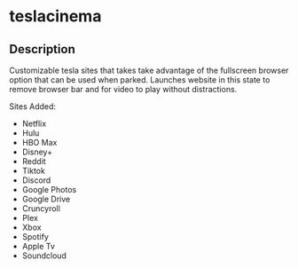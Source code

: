 # teslacinema

## Description
Customizable tesla sites that takes take advantage of the fullscreen browser option that can be used when parked. Launches website in this state to remove browser bar and for video to play without distractions. 

Sites Added:
- Netflix
- Hulu
- HBO Max
- Disney+
- Reddit
- Tiktok
- Discord
- Google Photos
- Google Drive
- Cruncyroll
- Plex
- Xbox
- Spotify
- Apple Tv
- Soundcloud
